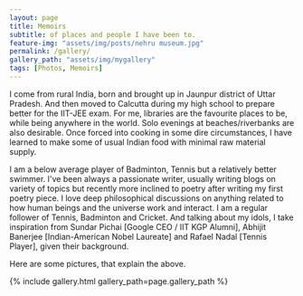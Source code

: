 ```yaml
---
layout: page
title: Memoirs
subtitle: of places and people I have been to.
feature-img: "assets/img/posts/nehru museum.jpg"
permalink: /gallery/
gallery_path: "assets/img/mygallery"
tags: [Photos, Memoirs]
---
```

I come from rural India, born and brought up in Jaunpur district of Uttar Pradesh. And then moved to Calcutta during my high school to prepare better for the IIT-JEE exam. For me, libraries are the favourite places to be, while being anywhere in the world. Solo evenings at beaches/riverbanks are also desirable. Once forced into cooking in some dire circumstances, I have learned to make some of usual Indian food with minimal raw material supply.

I am a below average player of Badminton, Tennis but a relatively better swimmer. I've been always a passionate writer, usually writing blogs on variety of topics but recently more inclined to poetry after writing my first poetry piece. I love deep philosophical discussions on anything related to how human beings and the universe work and interact. I am a regular follower of Tennis, Badminton and Cricket. And talking about my idols, I take inspiration from Sundar Pichai [Google CEO / IIT KGP Alumni], Abhijit Banerjee [Indian-American Nobel Laureate] and Rafael Nadal [Tennis Player], given their background.

Here are some pictures, that explain the above.

{% include gallery.html gallery_path=page.gallery_path %}